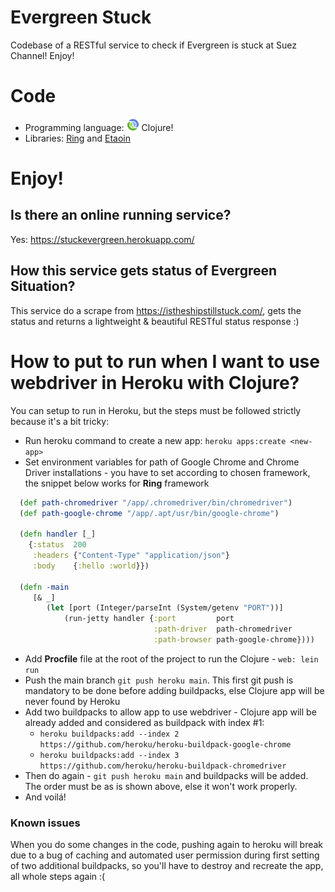 # Evergreen Stuck

Codebase of a RESTful service to check if Evergreen is stuck at Suez Channel! Enjoy!

# Code

- Programming language: <img src="/resources/clojure.png" alt="Clojure" width="20"/> Clojure!
- Libraries: [Ring](https://github.com/ring-clojure/ring) and [Etaoin](https://github.com/igrishaev/etaoin)

# Enjoy!

## Is there an online running service?

Yes:  https://stuckevergreen.herokuapp.com/

## How this service gets status of Evergreen Situation?

This service do a scrape from https://istheshipstillstuck.com/, gets the status and returns a lightweight & beautiful RESTful status response :) 

# How to put to run when I want to use webdriver in Heroku with Clojure?

You can setup to run in Heroku, but the steps must be followed strictly because it's a bit tricky:

- Run heroku command to create a new app: `heroku apps:create <new-app>`
- Set environment variables for path of Google Chrome and Chrome Driver installations - you have to set according to chosen framework, the snippet below works for **Ring** framework
```clojure
  (def path-chromedriver "/app/.chromedriver/bin/chromedriver")
  (def path-google-chrome "/app/.apt/usr/bin/google-chrome")

  (defn handler [_]
    {:status  200
     :headers {"Content-Type" "application/json"}
     :body    {:hello :world}})

  (defn -main
     [& _]
        (let [port (Integer/parseInt (System/getenv "PORT"))]
            (run-jetty handler {:port         port
                                :path-driver  path-chromedriver
                                :path-browser path-google-chrome})))
```
- Add **Procfile** file at the root of the project to run the Clojure - `web: lein run` 
- Push the main branch `git push heroku main`. This first git push is mandatory to be done before adding buildpacks, else Clojure app will be never found by Heroku
- Add two buildpacks to allow app to use webdriver - Clojure app will be already added and considered as buildpack with index #1:
    - `heroku buildpacks:add --index 2 https://github.com/heroku/heroku-buildpack-google-chrome`
    - `heroku buildpacks:add --index 3 https://github.com/heroku/heroku-buildpack-chromedriver`
- Then do again - `git push heroku main` and buildpacks will be added. The order must be as is shown above, else it won't work properly.
- And voilá!

### Known issues
When you do some changes in the code, pushing again to heroku will break due to a bug of caching and automated user permission during first setting of two additional buildpacks, so you'll have to destroy and recreate the app, all whole steps again :( 
